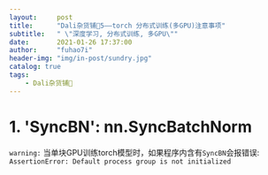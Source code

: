 ```yaml
---
layout:     post
title:      "Dali杂货铺🐰5——torch 分布式训练(多GPU)注意事项"
subtitle:   " \"深度学习, 分布式训练, 多GPU\""
date:       2021-01-26 17:37:00
author:     "fuhao7i"
header-img: "img/in-post/sundry.jpg"
catalog: true
tags:
    - Dali杂货铺🐰
---
```


# 1. 'SyncBN': nn.SyncBatchNorm

`warning:` 当单块GPU训练torch模型时，如果程序内含有`SyncBN`会报错误: `AssertionError: Default process group is not initialized`
